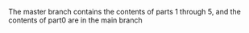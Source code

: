 The master branch contains the contents of parts 1 through 5, and the contents of part0 are in the main branch
